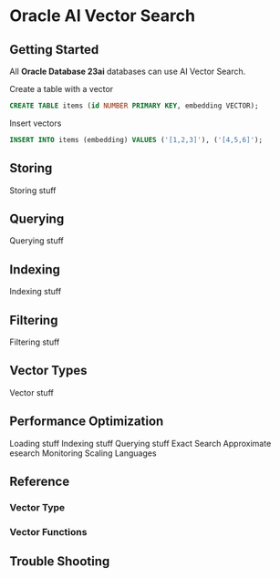 # Oracle AI Vector Search

## Getting Started
All **Oracle Database 23ai** databases can use AI Vector Search.

Create a table with a vector  
```SQL
CREATE TABLE items (id NUMBER PRIMARY KEY, embedding VECTOR);
```

Insert vectors

```SQL
INSERT INTO items (embedding) VALUES ('[1,2,3]'), ('[4,5,6]');
```

    

## Storing
Storing stuff

## Querying
Querying stuff

## Indexing
Indexing stuff

## Filtering
Filtering stuff

## Vector Types
Vector stuff

## Performance Optimization
Loading stuff
Indexing stuff
Querying stuff
Exact Search
Approximate esearch
Monitoring
Scaling
Languages

## Reference
### Vector Type
### Vector Functions
### 

## Trouble Shooting


